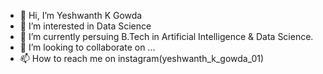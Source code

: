 - 👋 Hi, I’m Yeshwanth K Gowda
- 👀 I’m interested in Data Science
- 🌱 I’m currently persuing B.Tech in Artificial Intelligence & Data Science.
- 💞️ I’m looking to collaborate on ...
- 📫 How to reach me on instagram(yeshwanth_k_gowda_01)

<!---
YeshwanthKGowda/YeshwanthKGowda is a ✨ special ✨ repository because its `README.md` (this file) appears on your GitHub profile.
You can click the Preview link to take a look at your changes.
--->
